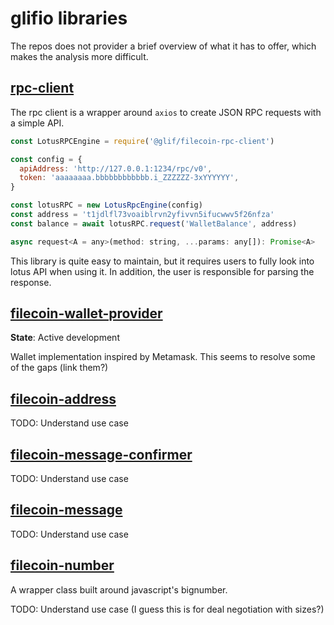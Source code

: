 # glifio libraries

The repos does not provider a brief overview of what it has to offer, which makes the analysis more difficult.

## [rpc-client](https://github.com/glifio/modules/tree/primary/packages/filecoin-rpc-client)

The rpc client is a wrapper around `axios` to create JSON RPC requests with a simple API.

```js
const LotusRPCEngine = require('@glif/filecoin-rpc-client')

const config = {
  apiAddress: 'http://127.0.0.1:1234/rpc/v0',
  token: 'aaaaaaaa.bbbbbbbbbbbb.i_ZZZZZZ-3xYYYYYY',
}

const lotusRPC = new LotusRpcEngine(config)
const address = 't1jdlfl73voaiblrvn2yfivvn5ifucwwv5f26nfza'
const balance = await lotusRPC.request('WalletBalance', address)
```

```js
async request<A = any>(method: string, ...params: any[]): Promise<A>
```

This library is quite easy to maintain, but it requires users to fully look into lotus API when using it. In addition, the user is responsible for parsing the response.

## [filecoin-wallet-provider](https://github.com/glifio/modules/tree/primary/packages/filecoin-wallet-provider)

**State**: Active development

Wallet implementation inspired by Metamask. This seems to resolve some of the gaps (link them?)

## [filecoin-address](https://github.com/glifio/modules/tree/primary/packages/filecoin-address)

TODO: Understand use case

## [filecoin-message-confirmer](https://github.com/glifio/modules/tree/primary/packages/filecoin-message-confirmer)

TODO: Understand use case

## [filecoin-message](https://github.com/glifio/modules/tree/primary/packages/filecoin-message)

TODO: Understand use case

## [filecoin-number](https://github.com/glifio/modules/tree/primary/packages/filecoin-number)

A wrapper class built around javascript's bignumber.

TODO: Understand use case (I guess this is for deal negotiation with sizes?)
